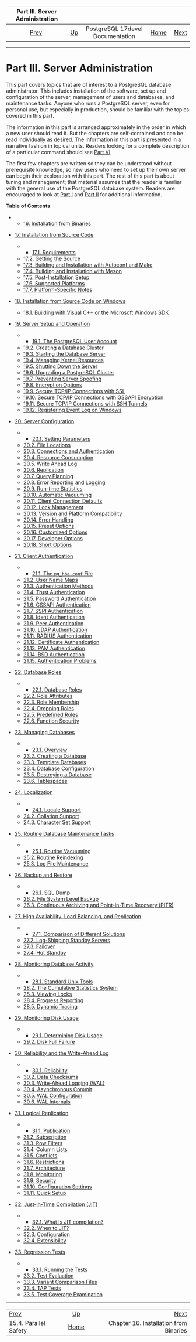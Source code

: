 <!--?xml version="1.0" encoding="UTF-8" standalone="no"?-->

|            Part III. Server Administration            |                                                     |                                  |                                                       |                                                                         |
| :---------------------------------------------------: | :-------------------------------------------------- | :------------------------------: | ----------------------------------------------------: | ----------------------------------------------------------------------: |
| [Prev](parallel-safety.html "15.4. Parallel Safety")  | [Up](index.html "PostgreSQL 17devel Documentation") | PostgreSQL 17devel Documentation | [Home](index.html "PostgreSQL 17devel Documentation") |  [Next](install-binaries.html "Chapter 16. Installation from Binaries") |

***

# Part III. Server Administration

This part covers topics that are of interest to a PostgreSQL database administrator. This includes installation of the software, set up and configuration of the server, management of users and databases, and maintenance tasks. Anyone who runs a PostgreSQL server, even for personal use, but especially in production, should be familiar with the topics covered in this part.

The information in this part is arranged approximately in the order in which a new user should read it. But the chapters are self-contained and can be read individually as desired. The information in this part is presented in a narrative fashion in topical units. Readers looking for a complete description of a particular command should see [Part VI](reference.html "Part VI. Reference").

The first few chapters are written so they can be understood without prerequisite knowledge, so new users who need to set up their own server can begin their exploration with this part. The rest of this part is about tuning and management; that material assumes that the reader is familiar with the general use of the PostgreSQL database system. Readers are encouraged to look at [Part I](tutorial.html "Part I. Tutorial") and [Part II](sql.html "Part II. The SQL Language") for additional information.

**Table of Contents**

  * *   [16. Installation from Binaries](install-binaries.html)
* [17. Installation from Source Code](installation.html)

    <!---->

  * *   [17.1. Requirements](install-requirements.html)
  * [17.2. Getting the Source](install-getsource.html)
  * [17.3. Building and Installation with Autoconf and Make](install-make.html)
  * [17.4. Building and Installation with Meson](install-meson.html)
  * [17.5. Post-Installation Setup](install-post.html)
  * [17.6. Supported Platforms](supported-platforms.html)
  * [17.7. Platform-Specific Notes](installation-platform-notes.html)

* [18. Installation from Source Code on Windows](install-windows.html)

  * [18.1. Building with Visual C++ or the Microsoft Windows SDK](install-windows-full.html)

* [19. Server Setup and Operation](runtime.html)

  * *   [19.1. The PostgreSQL User Account](postgres-user.html)
  * [19.2. Creating a Database Cluster](creating-cluster.html)
  * [19.3. Starting the Database Server](server-start.html)
  * [19.4. Managing Kernel Resources](kernel-resources.html)
  * [19.5. Shutting Down the Server](server-shutdown.html)
  * [19.6. Upgrading a PostgreSQL Cluster](upgrading.html)
  * [19.7. Preventing Server Spoofing](preventing-server-spoofing.html)
  * [19.8. Encryption Options](encryption-options.html)
  * [19.9. Secure TCP/IP Connections with SSL](ssl-tcp.html)
  * [19.10. Secure TCP/IP Connections with GSSAPI Encryption](gssapi-enc.html)
  * [19.11. Secure TCP/IP Connections with SSH Tunnels](ssh-tunnels.html)
  * [19.12. Registering Event Log on Windows](event-log-registration.html)

* [20. Server Configuration](runtime-config.html)

  * *   [20.1. Setting Parameters](config-setting.html)
  * [20.2. File Locations](runtime-config-file-locations.html)
  * [20.3. Connections and Authentication](runtime-config-connection.html)
  * [20.4. Resource Consumption](runtime-config-resource.html)
  * [20.5. Write Ahead Log](runtime-config-wal.html)
  * [20.6. Replication](runtime-config-replication.html)
  * [20.7. Query Planning](runtime-config-query.html)
  * [20.8. Error Reporting and Logging](runtime-config-logging.html)
  * [20.9. Run-time Statistics](runtime-config-statistics.html)
  * [20.10. Automatic Vacuuming](runtime-config-autovacuum.html)
  * [20.11. Client Connection Defaults](runtime-config-client.html)
  * [20.12. Lock Management](runtime-config-locks.html)
  * [20.13. Version and Platform Compatibility](runtime-config-compatible.html)
  * [20.14. Error Handling](runtime-config-error-handling.html)
  * [20.15. Preset Options](runtime-config-preset.html)
  * [20.16. Customized Options](runtime-config-custom.html)
  * [20.17. Developer Options](runtime-config-developer.html)
  * [20.18. Short Options](runtime-config-short.html)

* [21. Client Authentication](client-authentication.html)

  * *   [21.1. The `pg_hba.conf` File](auth-pg-hba-conf.html)
  * [21.2. User Name Maps](auth-username-maps.html)
  * [21.3. Authentication Methods](auth-methods.html)
  * [21.4. Trust Authentication](auth-trust.html)
  * [21.5. Password Authentication](auth-password.html)
  * [21.6. GSSAPI Authentication](gssapi-auth.html)
  * [21.7. SSPI Authentication](sspi-auth.html)
  * [21.8. Ident Authentication](auth-ident.html)
  * [21.9. Peer Authentication](auth-peer.html)
  * [21.10. LDAP Authentication](auth-ldap.html)
  * [21.11. RADIUS Authentication](auth-radius.html)
  * [21.12. Certificate Authentication](auth-cert.html)
  * [21.13. PAM Authentication](auth-pam.html)
  * [21.14. BSD Authentication](auth-bsd.html)
  * [21.15. Authentication Problems](client-authentication-problems.html)

* [22. Database Roles](user-manag.html)

  * *   [22.1. Database Roles](database-roles.html)
  * [22.2. Role Attributes](role-attributes.html)
  * [22.3. Role Membership](role-membership.html)
  * [22.4. Dropping Roles](role-removal.html)
  * [22.5. Predefined Roles](predefined-roles.html)
  * [22.6. Function Security](perm-functions.html)

* [23. Managing Databases](managing-databases.html)

  * *   [23.1. Overview](manage-ag-overview.html)
  * [23.2. Creating a Database](manage-ag-createdb.html)
  * [23.3. Template Databases](manage-ag-templatedbs.html)
  * [23.4. Database Configuration](manage-ag-config.html)
  * [23.5. Destroying a Database](manage-ag-dropdb.html)
  * [23.6. Tablespaces](manage-ag-tablespaces.html)

* [24. Localization](charset.html)

  * *   [24.1. Locale Support](locale.html)
  * [24.2. Collation Support](collation.html)
  * [24.3. Character Set Support](multibyte.html)

* [25. Routine Database Maintenance Tasks](maintenance.html)

  * *   [25.1. Routine Vacuuming](routine-vacuuming.html)
  * [25.2. Routine Reindexing](routine-reindex.html)
  * [25.3. Log File Maintenance](logfile-maintenance.html)

* [26. Backup and Restore](backup.html)

  * *   [26.1. SQL Dump](backup-dump.html)
  * [26.2. File System Level Backup](backup-file.html)
  * [26.3. Continuous Archiving and Point-in-Time Recovery (PITR)](continuous-archiving.html)

* [27. High Availability, Load Balancing, and Replication](high-availability.html)

  * *   [27.1. Comparison of Different Solutions](different-replication-solutions.html)
  * [27.2. Log-Shipping Standby Servers](warm-standby.html)
  * [27.3. Failover](warm-standby-failover.html)
  * [27.4. Hot Standby](hot-standby.html)

* [28. Monitoring Database Activity](monitoring.html)

  * *   [28.1. Standard Unix Tools](monitoring-ps.html)
  * [28.2. The Cumulative Statistics System](monitoring-stats.html)
  * [28.3. Viewing Locks](monitoring-locks.html)
  * [28.4. Progress Reporting](progress-reporting.html)
  * [28.5. Dynamic Tracing](dynamic-trace.html)

* [29. Monitoring Disk Usage](diskusage.html)

  * *   [29.1. Determining Disk Usage](disk-usage.html)
  * [29.2. Disk Full Failure](disk-full.html)

* [30. Reliability and the Write-Ahead Log](wal.html)

  * *   [30.1. Reliability](wal-reliability.html)
  * [30.2. Data Checksums](checksums.html)
  * [30.3. Write-Ahead Logging (WAL)](wal-intro.html)
  * [30.4. Asynchronous Commit](wal-async-commit.html)
  * [30.5. WAL Configuration](wal-configuration.html)
  * [30.6. WAL Internals](wal-internals.html)

* [31. Logical Replication](logical-replication.html)

  * *   [31.1. Publication](logical-replication-publication.html)
  * [31.2. Subscription](logical-replication-subscription.html)
  * [31.3. Row Filters](logical-replication-row-filter.html)
  * [31.4. Column Lists](logical-replication-col-lists.html)
  * [31.5. Conflicts](logical-replication-conflicts.html)
  * [31.6. Restrictions](logical-replication-restrictions.html)
  * [31.7. Architecture](logical-replication-architecture.html)
  * [31.8. Monitoring](logical-replication-monitoring.html)
  * [31.9. Security](logical-replication-security.html)
  * [31.10. Configuration Settings](logical-replication-config.html)
  * [31.11. Quick Setup](logical-replication-quick-setup.html)

* [32. Just-in-Time Compilation (JIT)](jit.html)

  * *   [32.1. What Is JIT compilation?](jit-reason.html)
  * [32.2. When to JIT?](jit-decision.html)
  * [32.3. Configuration](jit-configuration.html)
  * [32.4. Extensibility](jit-extensibility.html)

* [33. Regression Tests](regress.html)

  * *   [33.1. Running the Tests](regress-run.html)
  * [33.2. Test Evaluation](regress-evaluation.html)
  * [33.3. Variant Comparison Files](regress-variant.html)
  * [33.4. TAP Tests](regress-tap.html)
  * [33.5. Test Coverage Examination](regress-coverage.html)

***

|                                                       |                                                       |                                                                         |
| :---------------------------------------------------- | :---------------------------------------------------: | ----------------------------------------------------------------------: |
| [Prev](parallel-safety.html "15.4. Parallel Safety")  |  [Up](index.html "PostgreSQL 17devel Documentation")  |  [Next](install-binaries.html "Chapter 16. Installation from Binaries") |
| 15.4. Parallel Safety                                 | [Home](index.html "PostgreSQL 17devel Documentation") |                                  Chapter 16. Installation from Binaries |
